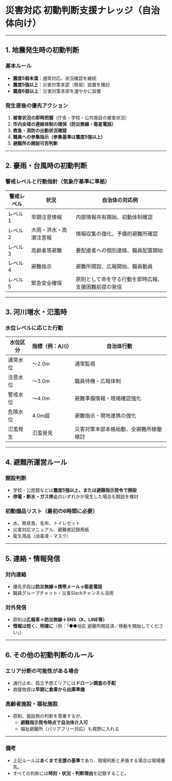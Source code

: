 # **災害対応 初動判断支援ナレッジ（自治体向け）**

---

## 1. 地震発生時の初動判断

### 基本ルール

- **震度5弱未満**：通常対応、状況確認を継続
- **震度5強以上**：災害対策本部（簡易）設置を検討
- **震度6弱以上**：災害対策本部を速やかに設置

### 発生直後の優先アクション
1. **被害状況の即時把握**（庁舎・学校・公共施設の被害状況）
2. **市内全域の連絡体制の確保（防災無線・衛星電話）**
3. **救急・消防の出動状況確認**
4. **職員への参集指示（参集基準は震度5強以上）**
5. **避難所の開設可否判断**

---

## 2. 豪雨・台風時の初動判断

### 警戒レベルと行動指針（気象庁基準に準拠）

| 警戒レベル | 状況 | 自治体の対応例 |
|------------|------|----------------|
| レベル1 | 早期注意情報 | 内部情報共有開始、初動体制確認 |
| レベル2 | 大雨・洪水・高潮注意報 | 情報収集の強化、予備的避難所確認 |
| レベル3 | 高齢者等避難 | 要配慮者への個別連絡、職員配置開始 |
| レベル4 | 避難指示 | 避難所開設、広報開始、職員動員 |
| レベル5 | 緊急安全確保 | 原則として命を守る行動を即時広報、支援困難前提の発信 |

---

## 3. 河川増水・氾濫時

### 水位レベルに応じた行動

| 水位区分 | 指標（例：A川） | 自治体行動 |
|----------|------------------|-------------|
| 通常水位 | ～2.0m | 通常監視 |
| 注意水位 | ～3.0m | 職員待機・広報体制 |
| 警戒水位 | ～4.0m | 避難準備情報・現場確認強化 |
| 危険水位 | 4.0m超 | 避難指示・現地連携の強化 |
| 氾濫発生 | 氾濫発見 | 災害対策本部本格始動、全避難所稼働検討 |

---

## 4. 避難所運営ルール

### 開設判断

- 学校・公民館などは**震度5強以上、または避難指示発令で開設**
- **停電・断水・ガス停止**のいずれかが発生した場合も開設を検討

### 初動備品リスト（最初の6時間に必要）

- 水、簡易食、毛布、トイレセット
- 災害対応マニュアル、避難者記録用紙
- 衛生用品（消毒液・マスク）

---

## 5. 連絡・情報発信

### 対内連絡

- 優先手段は**防災無線→携帯メール→衛星電話**
- 職員グループチャット・災害Slackチャンネル活用

### 対外発信
- 原則は**広報車＋防災無線＋SNS（X、LINE等）**
- **情報は短く、明確に**（例：「●●地区 避難所開設済／移動を開始してください」）

---

## 6. その他の初動判断のルール

### エリア分断の可能性がある場合
- 通行止め、孤立予想エリアには**ドローン調査の手配**
- 救援物資は**早期に倉庫から出庫準備**

### 高齢者施設・福祉施設

- 原則、施設側の判断を尊重するが、
  - **避難指示発令時点で自治体介入可**
  - 福祉避難所（バリアフリー対応）も視野に入れる

---

### 備考

- 上記ルールは**あくまで支援の基準**であり、現場判断と矛盾する場合は現場優先。
- すべての判断には**時刻・状況・判断理由**を記録すること。
